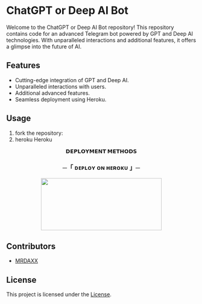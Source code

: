 # ChatGPT or Deep AI Bot

Welcome to the ChatGPT or Deep AI Bot repository! This repository contains code for an advanced Telegram bot powered by GPT and Deep AI technologies. With unparalleled interactions and additional features, it offers a glimpse into the future of AI.

## Features

- Cutting-edge integration of GPT and Deep AI.
- Unparalleled interactions with users.
- Additional advanced features.
- Seamless deployment using Heroku.

## Usage

1. fork the repository:
2. heroku Heroku

<p align="center">
<b>𝗗𝗘𝗣𝗟𝗢𝗬𝗠𝗘𝗡𝗧 𝗠𝗘𝗧𝗛𝗢𝗗𝗦</b>
</p>

<h3 align="center">
    ─「 ᴅᴇᴩʟᴏʏ ᴏɴ ʜᴇʀᴏᴋᴜ 」─
</h3>

<p align="center"><a href="https://dashboard.heroku.com/new?template=https://github.com/NKD-BOT/NKD-EQUROBOT"> <img src="https://img.shields.io/badge/𝖡𝖧𝖮𝖲𝖣𝖨 𝖪 𝖪𝖱𝖫𝖮 𝖣𝖤𝖯𝖫𝖮𝖸-black?style=for-the-badge&logo=heroku" width="320" height="138.45"/></a></p>




## Contributors

- [MRDAXX](https://github.com/DAXXTEAM)

## License

This project is licensed under the [ License](LICENSE).
